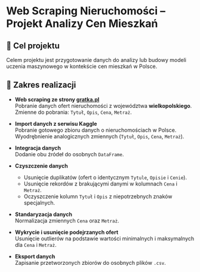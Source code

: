 # Web Scraping Nieruchomości – Projekt Analizy Cen Mieszkań

## 🎯 Cel projektu
Celem projektu jest przygotowanie danych do analizy lub budowy modeli uczenia maszynowego w kontekście cen mieszkań w Polsce.

## 📌 Zakres realizacji

- **Web scraping ze strony [gratka.pl](https://gratka.pl)**  
  Pobranie danych ofert nieruchomości z województwa **wielkopolskiego**.  
  Zmienne do pobrania: `Tytuł`, `Opis`, `Cena`, `Metraż`.

- **Import danych z serwisu Kaggle**  
  Pobranie gotowego zbioru danych o nieruchomościach w Polsce.  
  Wyodrębnienie analogicznych zmiennych (`Tytuł`, `Opis`, `Cena`, `Metraż`).

- **Integracja danych**  
  Dodanie obu źródeł do osobnych `DataFrame`.

- **Czyszczenie danych**  
  - Usunięcie duplikatów (ofert o identycznym `Tytule`, `Opisie` i `Cenie`).
  - Usunięcie rekordów z brakującymi danymi w kolumnach `Cena` i `Metraż`.
  - Oczyszczenie kolumn `Tytuł` i `Opis` z niepotrzebnych znaków specjalnych.

- **Standaryzacja danych**  
  Normalizacja zmiennych `Cena` oraz `Metraż`.

- **Wykrycie i usunięcie podejrzanych ofert**  
  Usunięcie outlierów na podstawie wartości minimalnych i maksymalnych dla `Cena` i `Metraż`.

- **Eksport danych**  
  Zapisanie przetworzonych zbiorów do osobnych plików `.csv`.



